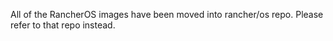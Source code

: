 All of the RancherOS images have been moved into rancher/os repo. Please refer to that repo instead. 
